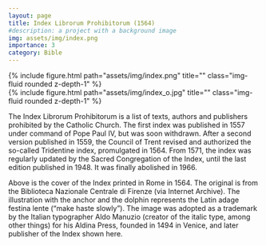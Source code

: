 ```yaml
---
layout: page
title: Index Librorum Prohibitorum (1564)
#description: a project with a background image
img: assets/img/index.png
importance: 3
category: Bible
---
```


<div class="row wider">
    <div class="col-sm mt-3 mt-md-0">
        {% include figure.html path="assets/img/index.png" title="" class="img-fluid rounded z-depth-1" %}
    </div>
    <div class="col-sm mt-3 mt-md-0">
        {% include figure.html path="assets/img/index_o.jpg" title="" class="img-fluid rounded z-depth-1" %}
    </div>
</div>
<div class="caption">
    
</div>

The Index Librorum Prohibitorum is a list of texts, authors and publishers prohibited by the Catholic Church. The first index was published in 1557 under command of Pope Paul IV, but was soon withdrawn. After a second version published in 1559, the Council of Trent revised and authorized the so-called Tridentine index, promulgated in 1564.  From 1571, the index was regularly updated by the Sacred Congregation of the Index, until the last edition published in 1948. It was finally abolished in 1966.

Above is the cover of the Index printed in Rome in 1564. The original is from the Biblioteca Nazionale Centrale di Firenze (via Internet Archive). The illustration with the anchor and the dolphin represents the Latin adage festina lente (“make haste slowly”). The image was adopted as a trademark by the Italian typographer Aldo Manuzio (creator of the italic type, among other things) for his Aldina Press, founded in 1494 in Venice, and later publisher of the Index shown here.